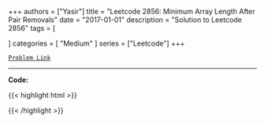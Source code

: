 
+++
authors = ["Yasir"]
title = "Leetcode 2856: Minimum Array Length After Pair Removals"
date = "2017-01-01"
description = "Solution to Leetcode 2856"
tags = [
    
]
categories = [
    "Medium"
]
series = ["Leetcode"]
+++



[`Problem Link`](https://leetcode.com/problems/minimum-array-length-after-pair-removals/description/)

---

**Code:**

{{< highlight html >}}

{{< /highlight >}}

